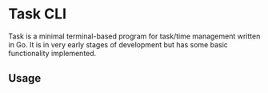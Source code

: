 # Task CLI

Task is a minimal terminal-based program for task/time management written in
Go. It is in very early stages of development but has some basic functionality
implemented.

## Usage
